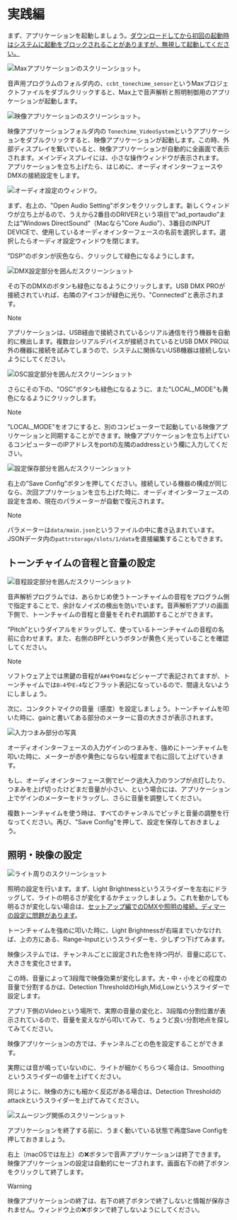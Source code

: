 # 実践編

まず、アプリケーションを起動しましょう。[ダウンロードしてから初回の起動時はシステムに起動をブロックされることがありますが、無視して起動してください。](5-troubleshooting.md#_2)

![Maxアプリケーションのスクリーンショット。]()

音声用プログラムのフォルダ内の、`ccbt_tonechime_sensor`というMaxプロジェクトファイルをダブルクリックすると、Max上で音声解析と照明制御用のアプリケーションが起動します。

![映像アプリケーションのスクリーンショット。]()

映像アプリケーションフォルダ内の `Tonechime_VideoSystem`というアプリケーションをダブルクリックすると、映像アプリケーションが起動します。この時、外部ディスプレイを繋いでいると、映像アプリケーションが自動的に全画面で表示されます。メインディスプレイには、小さな操作ウィンドウが表示されます。
アプリケーションを立ち上げたら、はじめに、オーディオインターフェースやDMXの接続設定をします。

![オーディオ設定のウィンドウ。]()

まず、右上の、"Open Audio Setting"ボタンをクリックします。新しくウィンドウが立ち上がるので、うえから2番目のDRIVERという項目で”ad_portaudio”または"Windows DirectSound"（Macなら”Core Audio”）、3番目のINPUT DEVICEで、使用しているオーディオインターフェースの名前を選択します。選択したらオーディオ設定ウィンドウを閉じます。

”DSP”のボタンが灰色なら、クリックして緑色になるようにします。

![DMX設定部分を囲んだスクリーンショット]()

その下のDMXのボタンも緑色になるようにクリックします。USB DMX PROが接続されていれば、右隣のアイコンが緑色に光り、"Connected"と表示されます。

> [!NOTE]
> アプリケーションは、USB経由で接続されているシリアル通信を行う機器を自動的に検出します。複数台シリアルデバイスが接続されているとUSB DMX PRO以外の機器に接続を試みてしまうので、システムに関係ないUSB機器は接続しないようにしてください。

![OSC設定部分を囲んだスクリーンショット]()

さらにその下の、"OSC"ボタンも緑色になるように、また"LOCAL_MODE"も黄色になるようにクリックします。

> [!NOTE]
> "LOCAL_MODE"をオフにすると、別のコンピューターで起動している映像アプリケーションと同期することができます。映像アプリケーションを立ち上げているコンピューターのIPアドレスをportの左隣のaddressという欄に入力してください。

![設定保存部分を囲んだスクリーンショット]()

右上の”Save Config”ボタンを押してください。接続している機器の構成が同じなら、次回アプリケーションを立ち上げた時に、オーディオインターフェースの設定を含め、現在のパラメーターが自動で復元されます。

> [!NOTE]
> パラメーターは`data/main.json`というファイルの中に書き込まれています。JSONデータ内の`pattrstorage/slots/1/data`を直接編集することもできます。

## トーンチャイムの音程と音量の設定

![音程設定部分を囲んだスクリーンショット]()

音声解析プログラムでは、あらかじめ使うトーンチャイムの音程をプログラム側で指定することで、余計なノイズの検出を防いでいます。音声解析アプリの画面下側で、トーンチャイムの音程と音量をそれぞれ調節することができます。

”Pitch”というダイアルをドラッグして、使っているトーンチャイムの音程の名前に合わせます。また、右側のBPFというボタンが黄色く光っていることを確認してください。

> [!NOTE]
> ソフトウェア上では黒鍵の音程が`A#4`や`D#4`などシャープで表記されてますが、トーンチャイムでは`B♭4`や`E♭4`などフラット表記になっているので、間違えないようにしましょう。

次に、コンタクトマイクの音量（感度）を設定しましょう。トーンチャイムを叩いた時に、gainと書いてある部分のメーターに音の大きさが表示されます。

![入力つまみ部分の写真]()

オーディオインターフェースの入力ゲインのつまみを、強めにトーンチャイムを叩いた時に、メーターが赤や黄色にならない程度まで右に回して上げていきます。

もし、オーディオインターフェース側でピーク過大入力のランプが点灯したり、つまみを上げ切ったけどまだ音量が小さい、という場合には、アプリケーション上でゲインのメーターをドラッグし、さらに音量を調整してください。

複数トーンチャイムを使う時は、すべてのチャンネルでピッチと音量の調整を行なってください。再び、"Save Config"を押して、設定を保存しておきましょう。

## 照明・映像の設定

![ライト周りのスクリーンショット]()

照明の設定を行います。まず、Light Brightnessというスライダーを左右にドラッグして、ライトの明るさが変化するかチェックしましょう。これを動かしても明るさが変化しない場合は、[セットアップ編でのDMXや照明の接続、ディマーの設定に問題があります](5-troubleshooting.md#_5)。

トーンチャイムを強めに叩いた時に、Light Brightnessが右端までいかなければ、上の方にある、Range-Inputというスライダーを、少しずつ下げてみます。

映像システムでは、チャンネルごとに設定された色を持つ円が、音量に応じて、大きさを変化させます。

この時、音量によって3段階で映像効果が変化します。大・中・小をどの程度の音量で分割するかは、Detection ThresholdのHigh,Mid,Lowというスライダーで設定します。

アプリ下側のVideoという場所で、実際の音量の変化と、3段階の分割位置が表示されているので、音量を変えながら叩いてみて、ちょうど良い分割地点を探してみてください。

映像アプリケーションの方では、チャンネルごとの色を設定することができます。



実際には音が鳴っていないのに、ライトが細かくちらつく場合は、Smoothingというスライダーの値を上げてください。

同じように、映像の方にも細かく反応がある場合は、Detection Thresholdのattackというスライダーを上げてみてください。

![スムージング関係のスクリーンショット]()

アプリケーションを終了する前に、うまく動いている状態で再度Save Configを押しておきましょう。

右上（macOSでは左上）の❌ボタンで音声アプリケーションは終了できます。映像アプリケーションの設定は自動的にセーブされます。画面右下の終了ボタンをクリックして終了します。

> [!WARNING]
> 映像アプリケーションの終了は、右下の終了ボタンで終了しないと情報が保存されません。ウィンドウ上の❌ボタンで終了しないようにしてください。
